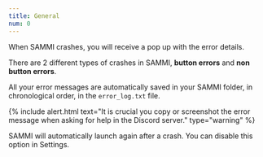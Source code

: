 ```yaml
---
title: General
num: 0
---
```


When SAMMI crashes, you will receive a pop up with the error details.  

There are 2 different types of crashes in SAMMI, **button errors** and **non button errors**. 

All your error messages are automatically saved in your SAMMI folder, in chronological order, in the `error_log.txt` file.

{% include alert.html text="It is crucial you copy or screenshot the error message when asking for help in the Discord server." type="warning" %} 

SAMMI will automatically launch again after a crash. You can disable this option in Settings. 
